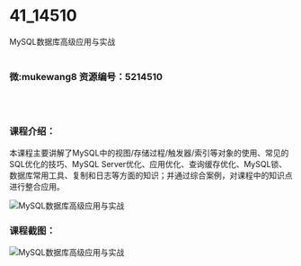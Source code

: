# 41_14510
MySQL数据库高级应用与实战
<br/></br>
<h3>微:mukewang8 资源编号：5214510</h3>
<br/></br>
<h3>课程介绍：</h3>
<p>本课程主要讲解了MySQL中的视图/存储过程/触发器/索引等对象的使用、常见的SQL优化的技巧、MySQL Server优化、应用优化、查询缓存优化、MySQL锁、数据库常用工具、复制和日志等方面的知识；并通过综合案例，对课程中的知识点进行整合应用。</p>
<p><img src="https://www.ko996.com/wp-content/uploads/img/2020/07/1-69-300x183.png" alt="MySQL数据库高级应用与实战"></p>
<div class="info-desc">
<h3>课程截图：</h3>
<p><img src="https://www.ko996.com/wp-content/uploads/img/2020/07/2-66.png" alt="MySQL数据库高级应用与实战"></p>


			
</div>
